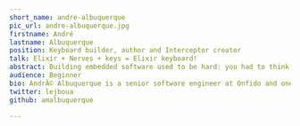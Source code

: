 ```yaml
---
short_name: andre-albuquerque
pic_url: andre-albuquerque.jpg
firstname: André
lastname: Albuquerque
position: Keyboard builder, author and Interceptor creator
talk: Elixir + Nerves + keys = Elixir keyboard!
abstract: Building embedded software used to be hard: you had to think about firmware updates, how to configure the low-level network stack, be mindful about the edge cases that will render your device inoperable, just to name a few. In this talk we'll understand how Nerves simplifies all this, letting us use Elixir to build embedded software. And to illustrate how awesome it is to use Elixir in this context, we'll create a keyboard controller from scratch with Nerves and a Raspberry Pi Zero.
audience: Beginner
bio: AndrÃ© Albuquerque is a senior software engineer at Onfido and one of the authors of the Mastering Elixir book. At Onfido he uses Elixir, Ruby and Python to develop and scale the current microservice architecture. He has a master's degree in distributed systems and software engineering, and, during his seven years working in the banking industry, he obtained a master's degree in economics. In his spare time he likes to build his own keyboards and work on the Interceptor Elixir library.
twitter: lejboua
github: amalbuquerque

---
```

